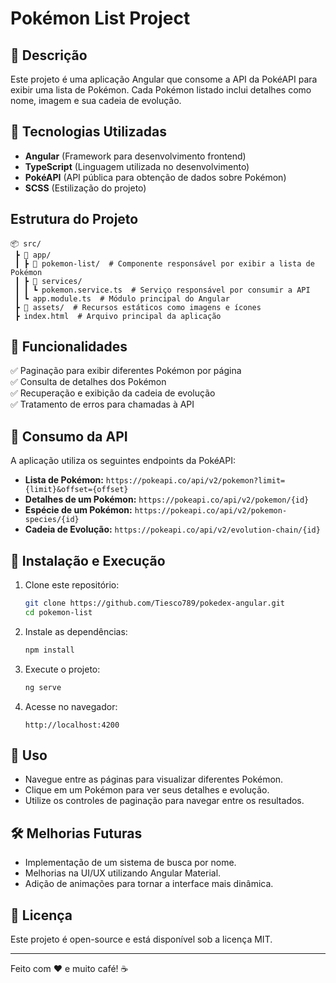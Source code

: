 # Pokémon List Project

## 📌 Descrição
Este projeto é uma aplicação Angular que consome a API da PokéAPI para exibir uma lista de Pokémon. Cada Pokémon listado inclui detalhes como nome, imagem e sua cadeia de evolução.

## 🚀 Tecnologias Utilizadas
- **Angular** (Framework para desenvolvimento frontend)
- **TypeScript** (Linguagem utilizada no desenvolvimento)
- **PokéAPI** (API pública para obtenção de dados sobre Pokémon)
- **SCSS** (Estilização do projeto)

## Estrutura do Projeto
```
📦 src/
 ┣ 📂 app/
 ┃ ┣ 📂 pokemon-list/  # Componente responsável por exibir a lista de Pokémon
 ┃ ┣ 📂 services/
 ┃ ┃ ┗ pokemon.service.ts  # Serviço responsável por consumir a API
 ┃ ┗ app.module.ts  # Módulo principal do Angular
 ┣ 📂 assets/  # Recursos estáticos como imagens e ícones
 ┣ index.html  # Arquivo principal da aplicação
```

## 📜 Funcionalidades
✅ Paginação para exibir diferentes Pokémon por página  
✅ Consulta de detalhes dos Pokémon  
✅ Recuperação e exibição da cadeia de evolução  
✅ Tratamento de erros para chamadas à API

## 📡 Consumo da API
A aplicação utiliza os seguintes endpoints da PokéAPI:

- **Lista de Pokémon:** `https://pokeapi.co/api/v2/pokemon?limit={limit}&offset={offset}`
- **Detalhes de um Pokémon:** `https://pokeapi.co/api/v2/pokemon/{id}`
- **Espécie de um Pokémon:** `https://pokeapi.co/api/v2/pokemon-species/{id}`
- **Cadeia de Evolução:** `https://pokeapi.co/api/v2/evolution-chain/{id}`

## 🔧 Instalação e Execução
1. Clone este repositório:
   ```sh
   git clone https://github.com/Tiesco789/pokedex-angular.git
   cd pokemon-list
   ```
2. Instale as dependências:
   ```sh
   npm install
   ```
3. Execute o projeto:
   ```sh
   ng serve
   ```
4. Acesse no navegador:  
   ```
   http://localhost:4200
   ```

## 📌 Uso
- Navegue entre as páginas para visualizar diferentes Pokémon.
- Clique em um Pokémon para ver seus detalhes e evolução.
- Utilize os controles de paginação para navegar entre os resultados.

## 🛠 Melhorias Futuras
- Implementação de um sistema de busca por nome.
- Melhorias na UI/UX utilizando Angular Material.
- Adição de animações para tornar a interface mais dinâmica.

## 📄 Licença
Este projeto é open-source e está disponível sob a licença MIT.

---

Feito com ❤️ e muito café! ☕
